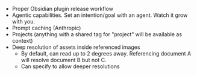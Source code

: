 -   Proper Obsidian plugin release workflow
-   Agentic capabilities. Set an intention/goal with an agent. Watch it grow with you.
-   Prompt caching (Anthropic)
-   Projects (anything with a shared tag for "project" will be available as context)
-   Deep resolution of assets inside referenced images
    -   By default, can read up to 2 degrees away. Referencing document A will resolve document B but not C.
    -   Can specify to allow deeper resolutions
